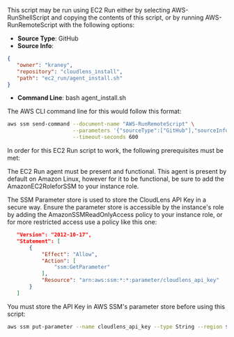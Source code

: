 This script may be run using EC2 Run either by selecting AWS-RunShellScript
and copying the contents of this script, or by running AWS-RunRemoteScript
with the following options:

* **Source Type**: GitHub
* **Source Info**: 
```json
{
   "owner": "kraney",
   "repository": "cloudlens_install",
   "path": "ec2_run/agent_install.sh"
}
```
* **Command Line**: bash agent_install.sh


The AWS CLI command line for this would follow this format:

```bash
aws ssm send-command --document-name "AWS-RunRemoteScript" \
                     --parameters '{"sourceType":["GitHub"],"sourceInfo":["{ \"owner\": \"kraney\", \"repository\": \"cloudlens_install\", \"path\": \"ec2_run/agent_install.sh\" }"],"executionTimeout":["3600"],"commandLine":["bash agent_install.sh"]}' \
                     --timeout-seconds 600
```

In order for this EC2 Run script to work, the following prerequisites must be met:

The EC2 Run agent must be present and functional. This agent is present by default on Amazon Linux, however for
it to be functional, be sure to add the AmazonEC2RoleforSSM to your instance role.

The SSM Parameter store is used to store the CloudLens API Key in a secure way. Ensure the parameter store is 
accessible by the instance's role by adding the AmazonSSMReadOnlyAccess policy to your instance role, or for
more restricted access use a policy like this one:


```json
   "Version": "2012-10-17",
   "Statement": [
       {
           "Effect": "Allow",
           "Action": [
               "ssm:GetParameter"
           ],
           "Resource": "arn:aws:ssm:*:*:parameter/cloudlens_api_key"
       }
   ]
```

You must store the API Key in AWS SSM's parameter store before using this script:

```bash
aws ssm put-parameter --name cloudlens_api_key --type String --region $REGION --value xxxxxxxxyyyyyyyyzzzzzzzz
```
